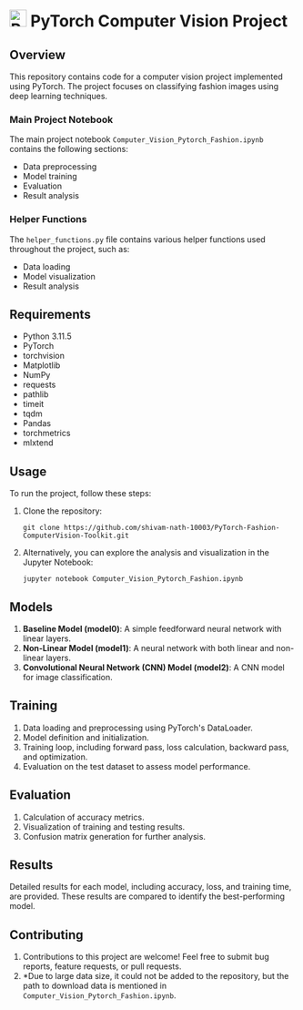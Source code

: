 
# <img src="https://pytorch.org/assets/images/pytorch-logo.png" alt="PyTorch Logo" width="30" height="30"> PyTorch Computer Vision Project

## Overview

This repository contains code for a computer vision project implemented using PyTorch. The project focuses on classifying fashion images using deep learning techniques.

### Main Project Notebook

The main project notebook `Computer_Vision_Pytorch_Fashion.ipynb` contains the following sections:

- Data preprocessing
- Model training
- Evaluation
- Result analysis

### Helper Functions

The `helper_functions.py` file contains various helper functions used throughout the project, such as:

- Data loading
- Model visualization
- Result analysis

## Requirements
- Python 3.11.5
- PyTorch
- torchvision
- Matplotlib
- NumPy
- requests
- pathlib
- timeit
- tqdm
- Pandas
- torchmetrics
- mlxtend

## Usage

To run the project, follow these steps:

1. Clone the repository:

    ```
    git clone https://github.com/shivam-nath-10003/PyTorch-Fashion-ComputerVision-Toolkit.git
    ```
2. Alternatively, you can explore the analysis and visualization in the Jupyter Notebook:

    ```
    jupyter notebook Computer_Vision_Pytorch_Fashion.ipynb
    
    ```

## Models

1. **Baseline Model (model0)**: A simple feedforward neural network with linear layers.
2. **Non-Linear Model (model1)**: A neural network with both linear and non-linear layers.
3. **Convolutional Neural Network (CNN) Model (model2)**: A CNN model for image classification.

## Training

1. Data loading and preprocessing using PyTorch's DataLoader.
2. Model definition and initialization.
3. Training loop, including forward pass, loss calculation, backward pass, and optimization.
4. Evaluation on the test dataset to assess model performance.

## Evaluation

1. Calculation of accuracy metrics.
2. Visualization of training and testing results.
3. Confusion matrix generation for further analysis.

## Results

Detailed results for each model, including accuracy, loss, and training time, are provided. These results are compared to identify the best-performing model.


## Contributing

1. Contributions to this project are welcome! Feel free to submit bug reports, feature requests, or pull requests.
2. *Due to large data size, it could not be added to the repository, but the path to download data is mentioned in ```Computer_Vision_Pytorch_Fashion.ipynb```.

